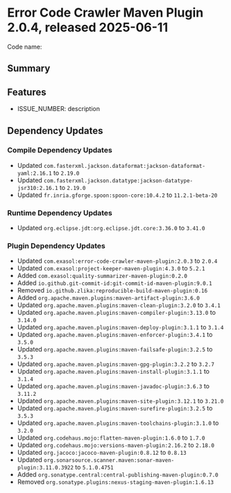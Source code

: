 # Error Code Crawler Maven Plugin 2.0.4, released 2025-06-11

Code name:

## Summary

## Features

* ISSUE_NUMBER: description

## Dependency Updates

### Compile Dependency Updates

* Updated `com.fasterxml.jackson.dataformat:jackson-dataformat-yaml:2.16.1` to `2.19.0`
* Updated `com.fasterxml.jackson.datatype:jackson-datatype-jsr310:2.16.1` to `2.19.0`
* Updated `fr.inria.gforge.spoon:spoon-core:10.4.2` to `11.2.1-beta-20`

### Runtime Dependency Updates

* Updated `org.eclipse.jdt:org.eclipse.jdt.core:3.36.0` to `3.41.0`

### Plugin Dependency Updates

* Updated `com.exasol:error-code-crawler-maven-plugin:2.0.3` to `2.0.4`
* Updated `com.exasol:project-keeper-maven-plugin:4.3.0` to `5.2.1`
* Added `com.exasol:quality-summarizer-maven-plugin:0.2.0`
* Added `io.github.git-commit-id:git-commit-id-maven-plugin:9.0.1`
* Removed `io.github.zlika:reproducible-build-maven-plugin:0.16`
* Added `org.apache.maven.plugins:maven-artifact-plugin:3.6.0`
* Updated `org.apache.maven.plugins:maven-clean-plugin:3.2.0` to `3.4.1`
* Updated `org.apache.maven.plugins:maven-compiler-plugin:3.13.0` to `3.14.0`
* Updated `org.apache.maven.plugins:maven-deploy-plugin:3.1.1` to `3.1.4`
* Updated `org.apache.maven.plugins:maven-enforcer-plugin:3.4.1` to `3.5.0`
* Updated `org.apache.maven.plugins:maven-failsafe-plugin:3.2.5` to `3.5.3`
* Updated `org.apache.maven.plugins:maven-gpg-plugin:3.2.2` to `3.2.7`
* Updated `org.apache.maven.plugins:maven-install-plugin:3.1.1` to `3.1.4`
* Updated `org.apache.maven.plugins:maven-javadoc-plugin:3.6.3` to `3.11.2`
* Updated `org.apache.maven.plugins:maven-site-plugin:3.12.1` to `3.21.0`
* Updated `org.apache.maven.plugins:maven-surefire-plugin:3.2.5` to `3.5.3`
* Updated `org.apache.maven.plugins:maven-toolchains-plugin:3.1.0` to `3.2.0`
* Updated `org.codehaus.mojo:flatten-maven-plugin:1.6.0` to `1.7.0`
* Updated `org.codehaus.mojo:versions-maven-plugin:2.16.2` to `2.18.0`
* Updated `org.jacoco:jacoco-maven-plugin:0.8.12` to `0.8.13`
* Updated `org.sonarsource.scanner.maven:sonar-maven-plugin:3.11.0.3922` to `5.1.0.4751`
* Added `org.sonatype.central:central-publishing-maven-plugin:0.7.0`
* Removed `org.sonatype.plugins:nexus-staging-maven-plugin:1.6.13`
